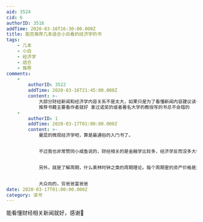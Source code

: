 ```yaml
---
aid: 3524
cid: 6
authorID: 3516
addTime: 2020-03-16T16:30:00.000Z
title: 能否推荐几本适合小白看的经济学的书
tags:
    - 几本
    - 小白
    - 经济学
    - 适合
    - 推荐
comments:
    -
        authorID: 3522
        addTime: 2020-03-16T21:45:00.000Z
        content: >-
            大部分财经新闻和经济学内容关系不是太大，如果只是为了看懂新闻内容建议读一本金融学的基础书，再读一本宏观经济学的基础书就好了
            推荐书籍主要看作者就好 拿过诺奖的或者著名大学的教授写的书总不会错的
    -
        authorID: 1
        addTime: 2020-03-17T01:00:00.000Z
        content: >-
            曼昆的微观经济学吧，算是最通俗的入门书了。


            不过我也非常赞同小咸鱼说的，财经相关的是金融学比较多，经济学反而没多大帮助。理财投资向了解市场解读新闻的，我推荐从几个常见的概念自己扩展，比如利率，什么是基础利率，隔夜拆借利率，7天拆借利率，长端利率等等区别是什么？利率受什么影响，中央银行如何作用于利率。搞清楚利率了，基本就能读懂大半财经相关的。因为利率实际是资金的价格，而价格是反映供求关系的，也是市场经济的基础。


            另外，就是了解周期，什么美林时钟之类的周期理论。每个周期里的资产价格是怎样的。货币资金、商品、债券和股票在每个周期里的特征。


            大众向的，穷爸爸富爸爸
date: 2020-03-17T01:00:00.000Z
category: 读书
---
```


能看懂财经相关新闻就好，感谢🙏
